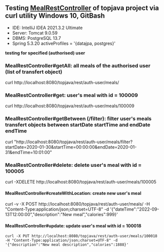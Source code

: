 ## Testing [MealRestController](src/main/java/ru/javawebinar/topjava/web/meal/MealRestController.java)  of topjava project via curl utility Windows 10, GitBash
- IDE: IntelliJ IDEA 2021.3.2 Ultimate
- Server: Tomcat 9.0.59
- DBMS: PostgreSQL 13.7
- Spring 5.3.20 activeProfiles = '{datajpa, postgres}'

**testing for specified (authorised) user**

### MealRestController#getAll: all meals of the authorised user (list of transfert object)
curl http://localhost:8080/topjava/rest/auth-user/meals/

### MealRestController#get: user's meal with id = 100009
curl http://localhost:8080/topjava/rest/auth-user/meals/100009

### MealRestController#getBetween (/filter): filter user's meals transfert objects between startDate startTime and endDate endTime
curl "http://localhost:8080/topjava/rest/auth-user/meals/filter?startDate=2020-01-30&startTime=00:00:00&endDate=2020-01-31&endTime=10:01:00"

### MealRestController#delete: delete user's meal with id = 100005
curl -XDELETE http://localhost:8080/topjava/rest/auth-user/meals/100005

#### MealRestController#createWithLocation: create new user's meal
curl -v -X POST http://localhost:8080/topjava/rest/auth-user/meals/ -H "Content-Type:application/json;charset=UTF-8" -d '{"dateTime":"2022-09-13T12:00:00","description":"New meal","calories":999}'

#### MealRestController#update: update user's meal with id = 100018
```
curl -X PUT http://localhost:8080/topjava/rest/auth-user/meals/100018 -H "Content-Type:application/json;charset=UTF-8" -d '{"description":"New meal description","calories":1888}'
```